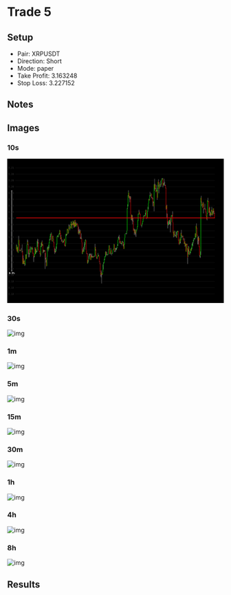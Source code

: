 # Trade 5

## Setup
- Pair: XRPUSDT
- Direction: Short
- Mode: paper
- Take Profit: 3.163248
- Stop Loss: 3.227152

## Notes
<!-- Add trade notes here -->

## Images
### 10s
![img](images/10s_entry.png)

### 30s
![img](/mnt/c/Users/v/Desktop/trading/journal/trades/5/images/30s_entry.png)

### 1m
![img](/mnt/c/Users/v/Desktop/trading/journal/trades/5/images/1m_entry.png)

### 5m
![img](/mnt/c/Users/v/Desktop/trading/journal/trades/5/images/5m_entry.png)

### 15m
![img](/mnt/c/Users/v/Desktop/trading/journal/trades/5/images/15m_entry.png)

### 30m
![img](/mnt/c/Users/v/Desktop/trading/journal/trades/5/images/30m_entry.png)

### 1h
![img](/mnt/c/Users/v/Desktop/trading/journal/trades/5/images/1h_entry.png)

### 4h
![img](/mnt/c/Users/v/Desktop/trading/journal/trades/5/images/4h_entry.png)

### 8h
![img](/mnt/c/Users/v/Desktop/trading/journal/trades/5/images/8h_entry.png)



## Results
<!-- Trade results will be added here -->
